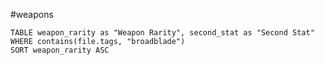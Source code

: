 #weapons
```dataview
TABLE weapon_rarity as "Weapon Rarity", second_stat as "Second Stat"
WHERE contains(file.tags, "broadblade")
SORT weapon_rarity ASC
```